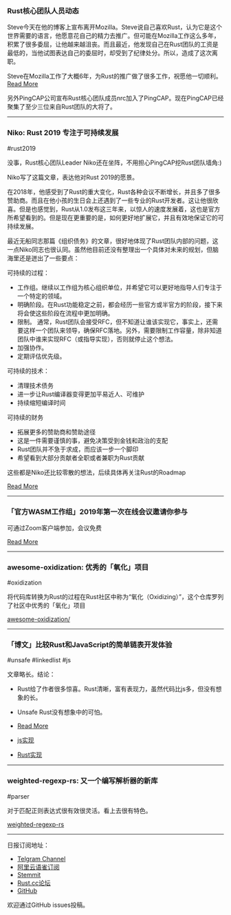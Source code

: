 ### Rust核心团队人员动态

Steve今天在他的博客上宣布离开Mozilla。Steve说自己喜欢Rust，认为它是这个世界需要的语言，他愿意花自己的精力去推广。但可能在Mozilla工作这么多年，积累了很多委屈，让他越来越沮丧。而且最近，他发现自己在Rust团队的工资是最低的，当他试图表达自己的委屈时，却受到了纪律处分。所以，造成了这次离职。 

Steve在Mozilla工作了大概6年，为Rust的推广做了很多工作，祝愿他一切顺利。[Read More](https://words.steveklabnik.com/thank-u-next)

另外PingCAP公司宣布Rust核心团队成员nrc加入了PingCAP。现在PingCAP已经聚集了至少三位来自Rust团队的大将了。

---

### Niko: Rust 2019 专注于可持续发展

#rust2019

没事，Rust核心团队Leader Niko还在坐阵，不用担心PingCAP挖Rust团队墙角:)

Niko写了这篇文章，表达他对Rust 2019的愿景。

在2018年，他感受到了Rust的重大变化，Rust各种会议不断增长，并且多了很多赞助商。而且在他小孩的生日会上还遇到了一些专业的Rust开发者。这让他很欣喜。但是也感觉到，Rust从1.0发布这三年来，以惊人的速度发展着，这也是官方所希望看到的。但是现在更重要的是，如何更好地扩展它，并且有效地保证它的可持续发展。

最近无船同志那篇《组织债务》的文章，很好地体现了Rust团队内部的问题，这一点Niko同志也很认同。虽然他目前还没有整理出一个具体对未来的规划，但脑海里还是迸出了一些要点：

可持续的过程：

- 工作组。继续以工作组为核心组织单位，并希望它可以更好地指导人们专注于一个特定的领域。
- 明确阶段。在Rust功能稳定之前，都会经历一些官方或半官方的阶段，接下来将会使这些阶段在流程中更加明确。
- 限制。 通常，Rust团队会接受RFC，但不知道让谁该实现它，事实上，还需要这样一个团队来领导，确保RFC落地。另外，需要限制工作容量，除非知道团队中谁来实现RFC（或指导实现），否则就停止这个想法。
- 加强协作。
- 定期评估优先级。

可持续的技术：

- 清理技术债务
- 进一步让Rust编译器变得更加平易近人、可维护
- 持续缩短编译时间

可持续的财务

- 拓展更多的赞助商和赞助途径
- 这是一件需要谨慎的事，避免决策受到金钱和政治的支配
- Rust团队并不急于求成，而应该一步一个脚印
- 希望看到大部分贡献者全职或者兼职为Rust贡献

这些都是Niko还比较零散的想法，后续具体再关注Rust的Roadmap

[Read More](http://smallcultfollowing.com/babysteps/blog/2019/01/07/rust-in-2019-focus-on-sustainability/)

---

### 「官方WASM工作组」2019年第一次在线会议邀请你参与

可通过Zoom客户端参加，会议免费

[Read More](https://github.com/rustwasm/team/issues/244)

---

### awesome-oxidization: 优秀的「氧化」项目

#oxidization

将代码库转换为Rust的过程在Rust社区中称为“氧化（Oxidizing）”，这个仓库罗列了社区中优秀的「氧化」项目

[awesome-oxidization/](https://github.com/rain-1/awesome-oxidization/)

---

### 「博文」比较Rust和JavaScript的简单链表开发体验

#unsafe #linkedlist #js

文章略长。结论：

- Rust给了作者很多惊喜。Rust清晰，富有表现力，虽然代码比js多，但没有想象的长。
- Unsafe Rust没有想象中的可怕。

- [Read More](https://www.codesections.com/blog/javascript-vs-rust-linked-list/)
- [js实现](https://gist.github.com/codesections/117a984f733d8d1ee4c3612e0307ab10)
- [Rust实现](https://gist.github.com/codesections/bef7f95973ea5bb2d0046ab99270928b)

---

### weighted-regexp-rs: 又一个编写解析器的新库

#parser

对于匹配正则表达式很有效很灵活。看上去很有特色。

[weighted-regexp-rs](https://github.com/jameysharp/weighted-regexp-rs)


---

日报订阅地址：

- [Telgram Channel](https://t.me/rust_daily_news )
- [阿里云语雀订阅](https://www.yuque.com/chaosbot/rustnews)
- [Stemmit](https://steemit.com/@blackanger)
- [Rust.cc论坛](https://rust.cc)
- [GitHub](https://github.com/RustStudy/rust_daily_news)

欢迎通过GitHub issues投稿。